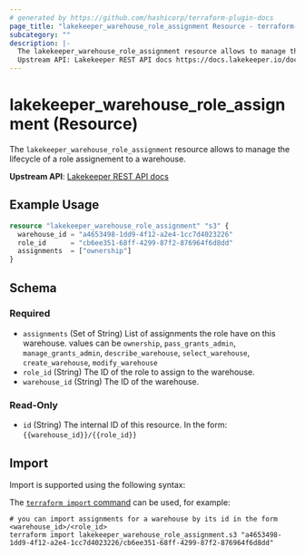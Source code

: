 ```yaml
---
# generated by https://github.com/hashicorp/terraform-plugin-docs
page_title: "lakekeeper_warehouse_role_assignment Resource - terraform-provider-lakekeeper"
subcategory: ""
description: |-
  The lakekeeper_warehouse_role_assignment resource allows to manage the lifecycle of a role assignement to a warehouse.
  Upstream API: Lakekeeper REST API docs https://docs.lakekeeper.io/docs/nightly/api/management/#tag/permissions/operation/update_warehouse_assignments
---
```


# lakekeeper_warehouse_role_assignment (Resource)

The `lakekeeper_warehouse_role_assignment` resource allows to manage the lifecycle of a role assignement to a warehouse.

**Upstream API**: [Lakekeeper REST API docs](https://docs.lakekeeper.io/docs/nightly/api/management/#tag/permissions/operation/update_warehouse_assignments)

## Example Usage

```terraform
resource "lakekeeper_warehouse_role_assignment" "s3" {
  warehouse_id = "a4653498-1dd9-4f12-a2e4-1cc7d4023226"
  role_id      = "cb6ee351-68ff-4299-87f2-876964f6d8dd"
  assignments  = ["ownership"]
}
```

<!-- schema generated by tfplugindocs -->
## Schema

### Required

- `assignments` (Set of String) List of assignments the role have on this warehouse. values can be `ownership`, `pass_grants_admin`, `manage_grants_admin`, `describe_warehouse`, `select_warehouse`, `create_warehouse`, `modify_warehouse`
- `role_id` (String) The ID of the role to assign to the warehouse.
- `warehouse_id` (String) The ID of the warehouse.

### Read-Only

- `id` (String) The internal ID of this resource. In the form: `{{warehouse_id}}/{{role_id}}`

## Import

Import is supported using the following syntax:

The [`terraform import` command](https://developer.hashicorp.com/terraform/cli/commands/import) can be used, for example:

```shell
# you can import assignments for a warehouse by its id in the form <warehouse_id>/<role_id>
terraform import lakekeeper_warehouse_role_assignment.s3 "a4653498-1dd9-4f12-a2e4-1cc7d4023226/cb6ee351-68ff-4299-87f2-876964f6d8dd"
```
